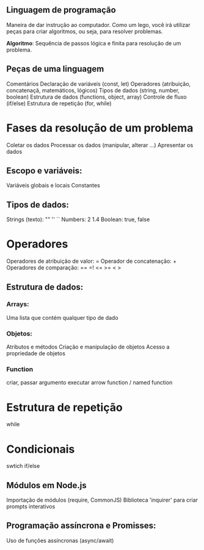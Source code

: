 ## Linguagem de programação

Maneira de dar instrução ao computador.
Como um lego, você irá utilizar peças para criar algoritmos, ou seja, para resolver problemas.

**Algoritmo**: Sequência de passos lógica e finita para resolução de um problema.

## Peças de uma linguagem

 Comentários
 Declaração de variáveis (const, let)
 Operadores (atribuição, concatenaçã, matemáticos, lógicos)
 Tipos de dados (string, number, boolean)
 Estrutura de dados (functions, object, array)
 Controle de fluxo (if/else)
 Estrutura de repetição (for, while)

# Fases da resolução de um problema

Coletar os dados
Processar os dados (manipular, alterar ...)
Apresentar os dados

## Escopo e variáveis:

Variáveis globais e locais
Constantes

## Tipos de dados:

Strings (texto): "" '' ``
Numbers: 2 1.4
Boolean: true, false

# Operadores

Operadores de atribuição de valor: =
Operador de concatenação: +
Operadores de comparação: == =! <= >= < >

## Estrutura de dados:

### Arrays:

Uma lista que contém qualquer tipo de dado

### Objetos:

Atributos e métodos
Criação e manipulação de objetos
Acesso a propriedade de objetos

### Function

criar, passar argumento
executar
arrow function / named function

# Estrutura de repetição

while

# Condicionais

swtich
if/else

## Módulos em Node.js

Importação de módulos (require, CommonJS)
Biblioteca 'inquirer' para criar prompts interativos

## Programação assíncrona e Promisses:

Uso de funções assíncronas (async/await)